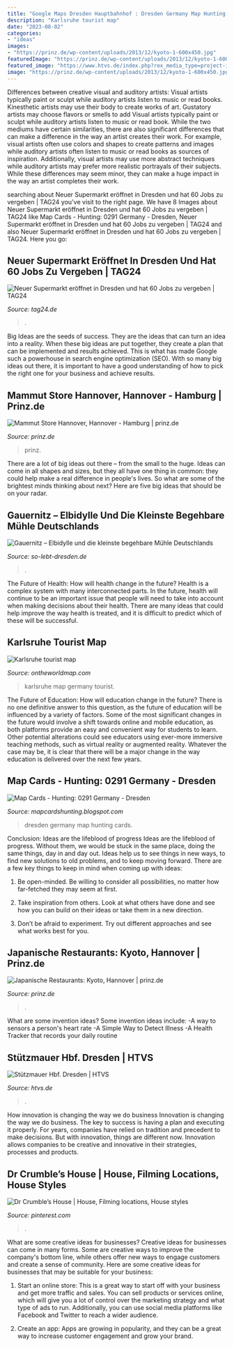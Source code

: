 ```yaml
---
title: "Google Maps Dresden Hauptbahnhof : Dresden Germany Map Hunting Cards"
description: "Karlsruhe tourist map"
date: "2023-08-02"
categories:
- "ideas"
images:
- "https://prinz.de/wp-content/uploads/2013/12/kyoto-1-600x450.jpg"
featuredImage: "https://prinz.de/wp-content/uploads/2013/12/kyoto-1-600x450.jpg"
featured_image: "https://www.htvs.de/index.php?rex_media_type=project-img-hd&amp;rex_media_file=stuetzmauer-hbf-dresden-3.jpg"
image: "https://prinz.de/wp-content/uploads/2013/12/kyoto-1-600x450.jpg"
---
```



Differences between creative visual and auditory artists: Visual artists typically paint or sculpt while auditory artists listen to music or read books. Kinesthetic artists may use their body to create works of art. Gustatory artists may choose flavors or smells to add
Visual artists typically paint or sculpt while auditory artists listen to music or read book. While the two mediums have certain similarities, there are also significant differences that can make a difference in the way an artist creates their work. For example, visual artists often use colors and shapes to create patterns and images while auditory artists often listen to music or read books as sources of inspiration. Additionally, visual artists may use more abstract techniques while auditory artists may prefer more realistic portrayals of their subjects. While these differences may seem minor, they can make a huge impact in the way an artist completes their work.

	

		
searching about Neuer Supermarkt eröffnet in Dresden und hat 60 Jobs zu vergeben | TAG24 you've visit to the right page. We have 8 Images about Neuer Supermarkt eröffnet in Dresden und hat 60 Jobs zu vergeben | TAG24 like Map Cards - Hunting: 0291 Germany - Dresden, Neuer Supermarkt eröffnet in Dresden und hat 60 Jobs zu vergeben | TAG24 and also Neuer Supermarkt eröffnet in Dresden und hat 60 Jobs zu vergeben | TAG24. Here you go:
		
    
## Neuer Supermarkt Eröffnet In Dresden Und Hat 60 Jobs Zu Vergeben | TAG24

<img loading=lazy src="https://media.tag24.de/951x634/k/9/k9mog019qz82k111w76eljqxvyexxd5x.jpg" onerror="this.onerror=null;this.src='https://tse1.mm.bing.net/th?id=OIP.JD4ezPCb1scHZ2M-JmT5FwHaE8&amp;pid=15.1';" alt="Neuer Supermarkt eröffnet in Dresden und hat 60 Jobs zu vergeben | TAG24">

_Source: tag24.de_

>. 

	

Big Ideas are the seeds of success. They are the ideas that can turn an idea into a reality. When these big ideas are put together, they create a plan that can be implemented and results achieved. This is what has made Google such a powerhouse in search engine optimization (SEO). With so many big ideas out there, it is important to have a good understanding of how to pick the right one for your business and achieve results.

    
## Mammut Store Hannover, Hannover - Hamburg | Prinz.de

<img loading=lazy src="https://prinz.de/wp-content/uploads/2014/09/mammut-store-hannover-1-600x450.jpg" onerror="this.onerror=null;this.src='https://tse4.mm.bing.net/th?id=OIP.On9NcDcwMpgfuDAUll_2DQHaFj&amp;pid=15.1';" alt="Mammut Store Hannover, Hannover - Hamburg | prinz.de">

_Source: prinz.de_

>prinz. 

	

There are a lot of big ideas out there – from the small to the huge. Ideas can come in all shapes and sizes, but they all have one thing in common: they could help make a real difference in people's lives. So what are some of the brightest minds thinking about next? Here are five big ideas that should be on your radar.

    
## Gauernitz – Elbidylle Und Die Kleinste Begehbare Mühle Deutschlands

<img loading=lazy src="https://so-lebt-dresden.de/wp-content/uploads/2017/07/DSC03962-1024x682.jpg" onerror="this.onerror=null;this.src='https://tse1.mm.bing.net/th?id=OIP.hz6FMautjAb9DApraPpVAgHaE7&amp;pid=15.1';" alt="Gauernitz – Elbidylle und die kleinste begehbare Mühle Deutschlands">

_Source: so-lebt-dresden.de_

>. 

	

The Future of Health: How will health change in the future?
Health is a complex system with many interconnected parts. In the future, health will continue to be an important issue that people will need to take into account when making decisions about their health. There are many ideas that could help improve the way health is treated, and it is difficult to predict which of these will be successful.

    
## Karlsruhe Tourist Map

<img loading=lazy src="http://ontheworldmap.com/germany/city/karlsruhe/karlsruhe-tourist-map.jpg" onerror="this.onerror=null;this.src='https://tse1.mm.bing.net/th?id=OIP.GMMEWfVjHUyDjbvGuWTSqQHaEM&amp;pid=15.1';" alt="Karlsruhe tourist map">

_Source: ontheworldmap.com_

>karlsruhe map germany tourist. 

	

The Future of Education: How will education change in the future?
There is no one definitive answer to this question, as the future of education will be influenced by a variety of factors. Some of the most significant changes in the future would involve a shift towards online and mobile education, as both platforms provide an easy and convenient way for students to learn. Other potential alterations could see educators using ever-more immersive teaching methods, such as virtual reality or augmented reality. Whatever the case may be, it is clear that there will be a major change in the way education is delivered over the next few years.

    
## Map Cards - Hunting: 0291 Germany - Dresden

<img loading=lazy src="http://1.bp.blogspot.com/--YgptzvcT2U/UwoK3-OLzHI/AAAAAAAACd8/3-B0PhKZVSM/s1600/261+Germany+-+Dresden.jpg" onerror="this.onerror=null;this.src='https://tse1.mm.bing.net/th?id=OIP.WvgZsR0unXeesSbnK4dCzgHaFQ&amp;pid=15.1';" alt="Map Cards - Hunting: 0291 Germany - Dresden">

_Source: mapcardshunting.blogspot.com_

>dresden germany map hunting cards. 

	

Conclusion: Ideas are the lifeblood of progress
Ideas are the lifeblood of progress. Without them, we would be stuck in the same place, doing the same things, day in and day out. Ideas help us to see things in new ways, to find new solutions to old problems, and to keep moving forward.
There are a few key things to keep in mind when coming up with ideas:

1. Be open-minded. Be willing to consider all possibilities, no matter how far-fetched they may seem at first.

2. Take inspiration from others. Look at what others have done and see how you can build on their ideas or take them in a new direction.

3. Don’t be afraid to experiment. Try out different approaches and see what works best for you.

    
## Japanische Restaurants: Kyoto, Hannover | Prinz.de

<img loading=lazy src="https://prinz.de/wp-content/uploads/2013/12/kyoto-1-600x450.jpg" onerror="this.onerror=null;this.src='https://tse4.mm.bing.net/th?id=OIP.6cDI1BQtfRHVXux3JEgOpwHaFj&amp;pid=15.1';" alt="Japanische Restaurants: Kyoto, Hannover | prinz.de">

_Source: prinz.de_

>. 

	

What are some invention ideas?
Some invention ideas include:
-A way to sensors a person's heart rate 
-A Simple Way to Detect Illness 
-A Health Tracker that records your daily routine

    
## Stützmauer Hbf. Dresden | HTVS

<img loading=lazy src="https://www.htvs.de/index.php?rex_media_type=project-img-hd&amp;rex_media_file=stuetzmauer-hbf-dresden-3.jpg" onerror="this.onerror=null;this.src='https://tse2.mm.bing.net/th?id=OIP.Gfwhg3S0HNlMt9kvonawYAHaEU&amp;pid=15.1';" alt="Stützmauer Hbf. Dresden | HTVS">

_Source: htvs.de_

>. 

	

How innovation is changing the way we do business
Innovation is changing the way we do business. The key to success is having a plan and executing it properly. For years, companies have relied on tradition and precedent to make decisions. But with innovation, things are different now. Innovation allows companies to be creative and innovative in their strategies, processes and products.

    
## Dr Crumble’s House | House, Filming Locations, House Styles

<img loading=lazy src="https://i.pinimg.com/736x/28/59/43/285943128f6f57850243d2f0a4347c35.jpg" onerror="this.onerror=null;this.src='https://tse3.mm.bing.net/th?id=OIP.D0LdQy52fyMq9t5MfO2cdQHaIv&amp;pid=15.1';" alt="Dr Crumble’s House | House, Filming locations, House styles">

_Source: pinterest.com_

>. 

	

What are some creative ideas for businesses?
Creative ideas for businesses can come in many forms. Some are creative ways to improve the company's bottom line, while others offer new ways to engage customers and create a sense of community. Here are some creative ideas for businesses that may be suitable for your business:
1. Start an online store: This is a great way to start off with your business and get more traffic and sales. You can sell products or services online, which will give you a lot of control over the marketing strategy and what type of ads to run. Additionally, you can use social media platforms like Facebook and Twitter to reach a wider audience.

2. Create an app: Apps are growing in popularity, and they can be a great way to increase customer engagement and grow your brand.

